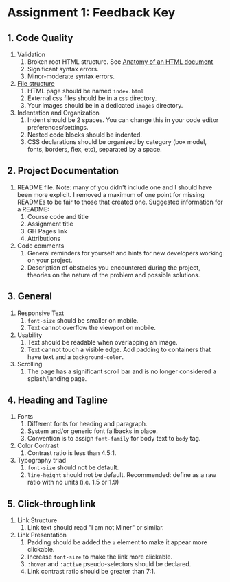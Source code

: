 # Assignment 1: Feedback Key
## 1. Code Quality
1. Validation
    1. Broken root HTML structure. See [Anatomy of an HTML document](https://developer.mozilla.org/en-US/docs/Learn/HTML/Introduction_to_HTML/Getting_started#Anatomy_of_an_HTML_document)
    2. Significant syntax errors.
    3. Minor-moderate syntax errors.
2. [File structure](https://sait-wbdv.github.io/cheatsheets/naming-conventions/#file-naming-conventionsguidelines)
    1. HTML page should be named `index.html`
    2. External css files should be in a `css` directory.
    3. Your images should be in a dedicated `images` directory.
3. Indentation and Organization
    1. Indent should be 2 spaces. You can change this in your code editor preferences/settings.
    2. Nested code blocks should be indented.
    3. CSS declarations should be organized by category (box model, fonts, borders, flex, etc), separated by a space.

## 2. Project Documentation
1. README file. Note: many of you didn't include one and I should have been more explicit. I removed a maximum of one point for missing READMEs to be fair to those that created one. Suggested information for a README:
    1. Course code and title
    2. Assignment title
    3. GH Pages link
    4. Attributions
2. Code comments
    1. General reminders for yourself and hints for new developers working on your project.
    2. Description of obstacles you encountered during the project, theories on the nature of the problem and possible solutions.

## 3. General
1. Responsive Text
    1. `font-size` should be smaller on mobile.
    2. Text cannot overflow the viewport on mobile.
2. Usability
    1. Text should be readable when overlapping an image. 
    2. Text cannot touch a visible edge. Add padding to containers that have text and a `background-color`.
3. Scrolling
    1. The page has a significant scroll bar and is no longer considered a splash/landing page.

## 4. Heading and Tagline
1. Fonts
    1. Different fonts for heading and paragraph. 
    2. System and/or generic font fallbacks in place.
    3. Convention is to assign `font-family` for body text to `body` tag.
2. Color Contrast
    1. Contrast ratio is less than 4.5:1.
3. Typography triad
    1. `font-size` should not be default.
    2. `line-height` should not be default. Recommended: define as a raw ratio with no units (i.e. 1.5 or 1.9)

## 5. Click-through link
1. Link Structure
    1. Link text should read "I am not Miner" or similar.
2. Link Presentation
    1. Padding should be added the `a` element to make it appear more clickable.
    2. Increase `font-size` to make the link more clickable.
    3. `:hover` and `:active` pseudo-selectors should be declared.
    4. Link contrast ratio should be greater than 7:1.
